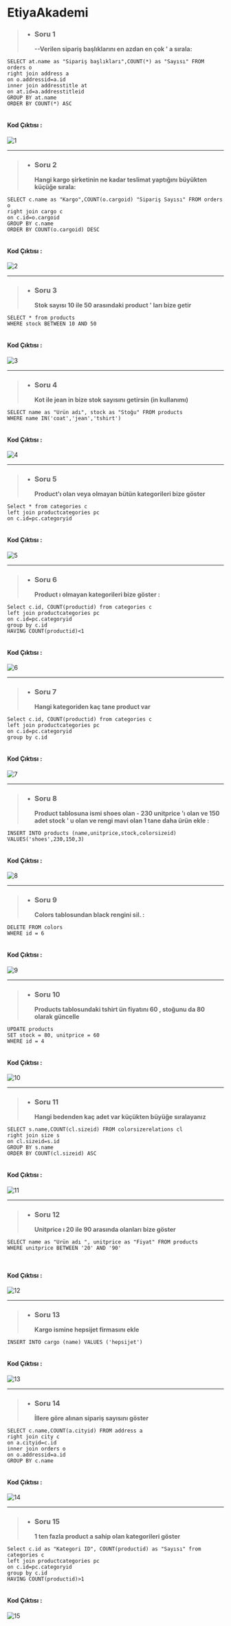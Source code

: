 # EtiyaAkademi

>- **<h3>Soru 1</h3> --Verilen sipariş başlıklarını en azdan en çok ' a sırala:**

```
SELECT at.name as "Sipariş başlıkları",COUNT(*) as "Sayısı" FROM orders o
right join address a
on o.addressid=a.id
inner join addresstitle at
on at.id=a.addresstitleid
GROUP BY at.name
ORDER BY COUNT(*) ASC
 
```
#### Kod Çıktısı :

![1](https://user-images.githubusercontent.com/96656340/204249629-f18ef316-c121-4991-8d54-7c5ff68d0e5a.PNG)


-----------------------------------------------------------------------------------------------------------------

>- **<h3>Soru 2</h3> Hangi kargo şirketinin ne kadar teslimat yaptığını büyükten küçüğe sırala:**

```
SELECT c.name as "Kargo",COUNT(o.cargoid) "Sipariş Sayısı" FROM orders o
right join cargo c
on c.id=o.cargoid
GROUP BY c.name
ORDER BY COUNT(o.cargoid) DESC
 
```

#### Kod Çıktısı :

![2](https://user-images.githubusercontent.com/96656340/204251764-4ac2f75d-c3d2-491c-aa58-a892857dc620.PNG)

-----------------------------------------------------------------------------------------------------------------

>- **<h3>Soru 3</h3> Stok sayısı 10 ile 50 arasındaki product ' ları bize getir**

```
SELECT * from products
WHERE stock BETWEEN 10 AND 50
 
```

#### Kod Çıktısı :


![3](https://user-images.githubusercontent.com/96656340/204253222-2ca45c3d-22f3-49ff-8b8f-078d2ac1b30a.PNG)

---------------------------------------------------------------------------------------------------------------

>- **<h3>Soru 4</h3> Kot ile jean in bize stok sayısını getirsin (in kullanımı)**


```
SELECT name as "Ürün adı", stock as "Stoğu" FROM products
WHERE name IN('coat','jean','tshirt')
 
```

#### Kod Çıktısı :

![4](https://user-images.githubusercontent.com/96656340/204256031-42308eb5-b90f-48f8-98b3-f1a43b2ee2c9.PNG)


---------------------------------------------------------------------------------------------------------------

>- **<h3>Soru 5</h3> Product'ı olan veya olmayan bütün kategorileri bize göster**


```
Select * from categories c
left join productcategories pc
on c.id=pc.categoryid
 
```

#### Kod Çıktısı :

![5](https://user-images.githubusercontent.com/96656340/204257203-74c8dc2c-44d4-47b5-b226-9c132f930ec5.PNG)


---------------------------------------------------------------------------------------------------------------


>- **<h3>Soru 6</h3>Product ı olmayan kategorileri bize göster :**


```
Select c.id, COUNT(productid) from categories c
left join productcategories pc
on c.id=pc.categoryid
group by c.id
HAVING COUNT(productid)<1
 
```
#### Kod Çıktısı :


![6](https://user-images.githubusercontent.com/96656340/204257677-7abdde31-d37e-4532-ad22-fd361ed96013.PNG)


---------------------------------------------------------------------------------------------------------------


>- **<h3>Soru 7</h3>Hangi kategoriden kaç tane product var**

```
Select c.id, COUNT(productid) from categories c
left join productcategories pc
on c.id=pc.categoryid
group by c.id
 
```
#### Kod Çıktısı :

![7](https://user-images.githubusercontent.com/96656340/204258177-be8e2ccd-23c7-485e-ab9d-37f13eb4fa0a.PNG)

---------------------------------------------------------------------------------------------------------------



>- **<h3>Soru 8</h3>Product tablosuna ismi shoes olan - 230 unitprice 'ı olan ve 150 adet stock ' u olan ve rengi mavi olan 1 tane daha ürün ekle :**


```
INSERT INTO products (name,unitprice,stock,colorsizeid) VALUES('shoes',230,150,3)
 
```

#### Kod Çıktısı :

![8](https://user-images.githubusercontent.com/96656340/204259063-8aa08718-edf9-4ec6-b9e4-a57d11107718.PNG)

---------------------------------------------------------------------------------------------------------------


>- **<h3>Soru 9</h3>Colors tablosundan black rengini sil. :**


```
DELETE FROM colors
WHERE id = 6
 
```

#### Kod Çıktısı :

![9](https://user-images.githubusercontent.com/96656340/204259564-0886904a-f89c-4db7-bf15-07b52025b548.PNG)

---------------------------------------------------------------------------------------------------------------

>- **<h3>Soru 10</h3>Products tablosundaki tshirt ün fiyatını 60 , stoğunu da 80 olarak güncelle**


```
UPDATE products
SET stock = 80, unitprice = 60
WHERE id = 4
 
```

#### Kod Çıktısı :

![10](https://user-images.githubusercontent.com/96656340/204260227-eb64d408-789a-405b-8f1e-c530bd9a161b.PNG)


---------------------------------------------------------------------------------------------------------------

>- **<h3>Soru 11</h3>Hangi bedenden kaç adet var küçükten büyüğe sıralayanız**


```
SELECT s.name,COUNT(cl.sizeid) FROM colorsizerelations cl
right join size s
on cl.sizeid=s.id
GROUP BY s.name
ORDER BY COUNT(cl.sizeid) ASC
 
```

#### Kod Çıktısı :

![11](https://user-images.githubusercontent.com/96656340/204260818-1a410d01-8f83-48cc-a7ad-5156904ac840.PNG)



---------------------------------------------------------------------------------------------------------------


>- **<h3>Soru 12</h3>Unitprice ı 20 ile 90 arasında olanları bize göster**


```
SELECT name as "Ürün adı ", unitprice as "Fiyat" FROM products
WHERE unitprice BETWEEN '20' AND '90'

 
```

#### Kod Çıktısı :

![12](https://user-images.githubusercontent.com/96656340/204261446-aa295453-d0e1-467a-86b4-287753b3433b.PNG)


---------------------------------------------------------------------------------------------------------------


>- **<h3>Soru 13</h3>Kargo ismine hepsijet firmasını ekle**


```
INSERT INTO cargo (name) VALUES ('hepsijet')
 
```

#### Kod Çıktısı :

![13](https://user-images.githubusercontent.com/96656340/204261926-c1ce4450-4872-419b-944f-5e7f82f78ffa.PNG)


---------------------------------------------------------------------------------------------------------------


>- **<h3>Soru 14</h3>İllere göre alınan sipariş sayısını göster**


```
SELECT c.name,COUNT(a.cityid) FROM address a
right join city c
on a.cityid=c.id
inner join orders o
on o.addressid=a.id
GROUP BY c.name
 
```

#### Kod Çıktısı :

![14](https://user-images.githubusercontent.com/96656340/204262449-52c75aa8-6b06-4e34-8c44-7802de438e50.PNG)


---------------------------------------------------------------------------------------------------------------


>- **<h3>Soru 15</h3>1 ten fazla product a sahip olan kategorileri göster**


```
Select c.id as "Kategori ID", COUNT(productid) as "Sayısı" from categories c
left join productcategories pc
on c.id=pc.categoryid
group by c.id
HAVING COUNT(productid)>1
 
```

#### Kod Çıktısı :

![15](https://user-images.githubusercontent.com/96656340/204262836-67948736-7f57-44e2-8fa0-5309aeaf4999.PNG)
